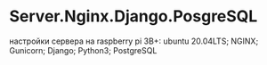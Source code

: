 # Server.Nginx.Django.PosgreSQL
настройки сервера на raspberry pi 3B+: ubuntu 20.04LTS; NGINX; Gunicorn; Django; Python3; PostgreSQL
